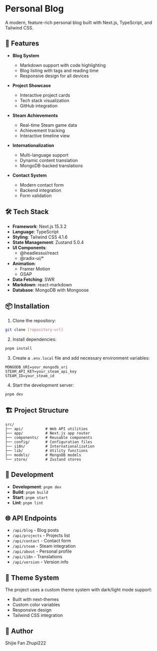 # Personal Blog

A modern, feature-rich personal blog built with Next.js, TypeScript, and Tailwind CSS.

## 🚀 Features

- **Blog System**

  - Markdown support with code highlighting
  - Blog listing with tags and reading time
  - Responsive design for all devices

- **Project Showcase**

  - Interactive project cards
  - Tech stack visualization
  - GitHub integration

- **Steam Achievements**

  - Real-time Steam game data
  - Achievement tracking
  - Interactive timeline view

- **Internationalization**

  - Multi-language support
  - Dynamic content translation
  - MongoDB-backed translations

- **Contact System**
  - Modern contact form
  - Backend integration
  - Form validation

## 🛠️ Tech Stack

- **Framework**: Next.js 15.3.2
- **Language**: TypeScript
- **Styling**: Tailwind CSS 4.1.6
- **State Management**: Zustand 5.0.4
- **UI Components**:
  - @headlessui/react
  - @radix-ui/\*
- **Animation**:
  - Framer Motion
  - GSAP
- **Data Fetching**: SWR
- **Markdown**: react-markdown
- **Database**: MongoDB with Mongoose

## 📦 Installation

1. Clone the repository:

```bash
git clone [repository-url]
```

2. Install dependencies:

```bash
pnpm install
```

3. Create a `.env.local` file and add necessary environment variables:

```env
MONGODB_URI=your_mongodb_uri
STEAM_API_KEY=your_steam_api_key
STEAM_ID=your_steam_id
```

4. Start the development server:

```bash
pnpm dev
```

## 🏗️ Project Structure

```
src/
├── api/          # Web API utilities
├── app/          # Next.js app router
├── components/   # Reusable components
├── config/       # Configuration files
├── i18n/         # Internationalization
├── lib/          # Utility functions
├── models/       # MongoDB models
└── store/        # Zustand stores
```

## 🚀 Development

- **Development**: `pnpm dev`
- **Build**: `pnpm build`
- **Start**: `pnpm start`
- **Lint**: `pnpm lint`

## 🌐 API Endpoints

- `/api/blog` - Blog posts
- `/api/projects` - Projects list
- `/api/contact` - Contact form
- `/api/steam` - Steam integration
- `/api/about` - Personal profile
- `/api/i18n` - Translations
- `/api/version` - Version info

## 🎨 Theme System

The project uses a custom theme system with dark/light mode support:

- Built with next-themes
- Custom color variables
- Responsive design
- Tailwind CSS integration

## 👥 Author

Shijie Fan
Zhupi222
